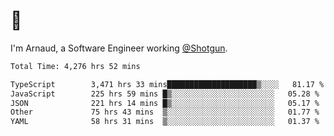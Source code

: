 # 👋

I'm Arnaud, a Software Engineer working [@Shotgun](https://shotgun.live).

<!--START_SECTION:waka-->

```txt
Total Time: 4,276 hrs 52 mins

TypeScript        3,471 hrs 33 mins████████████████████▒░░░░   81.17 %
JavaScript        225 hrs 59 mins █▒░░░░░░░░░░░░░░░░░░░░░░░   05.28 %
JSON              221 hrs 14 mins █▒░░░░░░░░░░░░░░░░░░░░░░░   05.17 %
Other             75 hrs 43 mins  ▒░░░░░░░░░░░░░░░░░░░░░░░░   01.77 %
YAML              58 hrs 31 mins  ▒░░░░░░░░░░░░░░░░░░░░░░░░   01.37 %
```

<!--END_SECTION:waka-->
